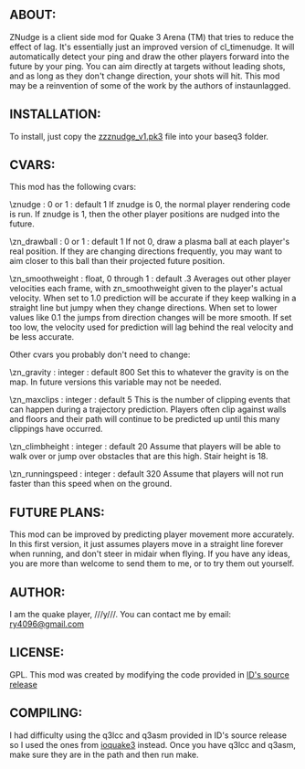 ## ABOUT:

ZNudge is a client side mod for Quake 3 Arena (TM)
that tries to reduce the effect of lag.
It's essentially just an improved version of cl_timenudge.
It will automatically detect your ping and draw the other players forward
into the future by your ping. You can aim directly at targets
without leading shots, and as long as they don't change direction,
your shots will hit. This mod may be a reinvention of some of the work
by the authors of instaunlagged.


## INSTALLATION:

To install, just copy the [zzznudge_v1.pk3](https://github.com/ry4096/znudge/raw/master/znudge_v1/zzznudge_v1.pk3) file into your baseq3 folder.


## CVARS:

This mod has the following cvars:

\znudge : 0 or 1 : default 1
	If znudge is 0, the normal player rendering code is run.
	If znudge is 1, then the other player positions are nudged into the future.

\zn_drawball : 0 or 1 : default 1
	If not 0, draw a plasma ball at each player's real position.
	If they are changing directions frequently, you may want
	to aim closer to this ball than their projected future position.

\zn_smoothweight : float, 0 through 1 : default .3
	Averages out other player velocities each frame,
	with zn_smoothweight given to the player's actual velocity.
	When set to 1.0 prediction will be accurate if they keep walking
	in a straight line but jumpy when they change directions.
	When set to lower values like 0.1 the jumps from direction changes
	will be more smooth. If set too low, the velocity used for prediction
	will lag behind the real velocity and be less accurate.


Other cvars you probably don't need to change:

\zn_gravity : integer : default 800
	Set this to whatever the gravity is on the map.
	In future versions this variable may not be needed.


\zn_maxclips : integer : default 5
	This is the number of clipping events that can happen during
	a trajectory prediction. Players often clip against walls and
	floors and their path will continue to be predicted
	up until this many clippings have occurred.

\zn_climbheight : integer : default 20
	Assume that players will be able to walk over or jump over
	obstacles that are this high. Stair height is 18.

\zn_runningspeed : integer : default 320
	Assume that players will not run faster than this speed
	when on the ground.


## FUTURE PLANS:

This mod can be improved by predicting player movement more accurately.
In this first version, it just assumes players move in a straight line forever
when running, and don't steer in midair when flying. If you have any ideas,
you are more than welcome to send them to me, or to try them out yourself.


## AUTHOR:

I am the quake player, ///y///. You can contact me by email: ry4096@gmail.com

## LICENSE:

GPL. This mod was created by modifying the code provided in
[ID's source release](https://github.com/id-Software/Quake-III-Arena)

## COMPILING:

I had difficulty using the q3lcc and q3asm provided in ID's source release
so I used the ones from [ioquake3](https://github.com/ioquake/ioq3) instead.
Once you have q3lcc and q3asm, make sure they are in the path and then run make.




